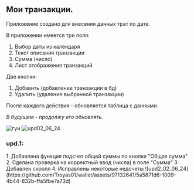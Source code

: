 <h2>Мои транзакции.</h2>
Приложение создано для внесения данных трат по дате.

В приложении имеется три поля:
1. Выбор даты из календаря
2. Текст описания транзакции
3. Сумма (число)
4. Лист отображения транзакций

Две кнопки:
1. Добавить (добавление транзакции в бд)
2. Удалить (удаление выбранной транзакции)

После каждого действия - обновляется таблица с данными.

<i>В будущем - продолжу его обновлять.</i>

![гуи](https://github.com/Troyas01/wallet/assets/97132641/ff3cf6fa-918d-43c0-9a75-75d8985fed57)
![upd02_06_24](https://github.com/Troyas01/wallet/assets/97132641/6de81e9b-b20b-44b6-854d-0b1077064600)


<h3>upd.1: </h3>
1. Добавлена функция подсчет общей суммы по кнопке "Общая сумма"
2. Сделана проверка на корректный ввод (числа) в поле "Сумма"
3. Добавлен скролл
4. Исправлены некоторые недочеты
![upd2_02_06_24](https://github.com/Troyas01/wallet/assets/97132641/5a5871d6-1009-4b44-832b-ffa5fbe7a73d)
